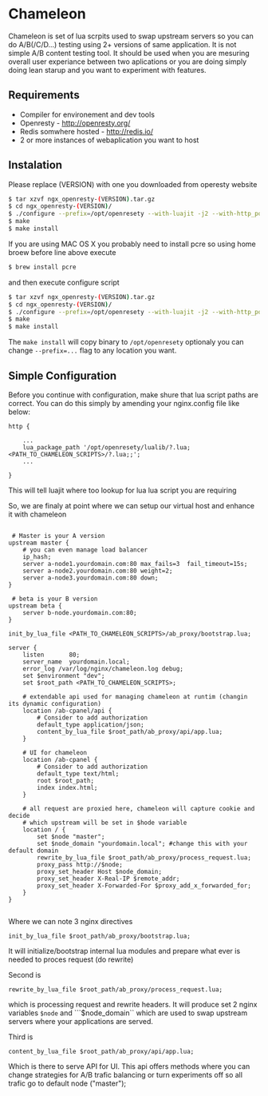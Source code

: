 # Chameleon

Chameleon is set of lua scrpits used to swap upstream servers so you can do A/B(/C/D...) testing using 2+ versions of same application. It is not simple A/B content testing tool. It should be used when you are mesuring overall user experiance between two aplications or you are doing simply doing lean starup and you want to experiment with features.

## Requirements

* Compiler for environement and dev tools 
* Openresty - http://openresty.org/
* Redis somwhere hosted - http://redis.io/
* 2 or more instances of webaplication you want to host

## Instalation

Please replace (VERSION) with one you downloaded from operesty website

```bash
$ tar xzvf ngx_openresty-(VERSION).tar.gz
$ cd ngx_openresty-(VERSION)/
$ ./configure --prefix=/opt/openresety --with-luajit -j2 --with-http_postgres_module --with-http_iconv_module --with-http_geoip_module --with-google_perftools_module
$ make
$ make install
```

If you are using MAC OS X you probably need to install pcre so using home broew before line above execute

```bash
$ brew install pcre
```

and then execute configure script

```bash
$ tar xzvf ngx_openresty-(VERSION).tar.gz
$ cd ngx_openresty-(VERSION)/
$ ./configure --prefix=/opt/openresety --with-luajit -j2 --with-http_postgres_module --with-http_iconv_module --with-http_geoip_module --with-google_perftools_module --with-cc-opt="-I/usr/local/Cellar/pcre/8.33/include" --with-ld-opt="-L/usr/local/Cellar/pcre/8.33/lib"
$ make
$ make install

```

The ```make install``` will copy binary to ```/opt/openresety``` optionaly you can change ```--prefix=...``` flag to any location you want.

## Simple Configuration

Before you continue with configuration, make shure that lua script paths are correct. You can do this simply by amending your nginx.config file like below:

```
http {
    
    ...
    lua_package_path '/opt/openresety/lualib/?.lua;<PATH_TO_CHAMELEON_SCRIPTS>/?.lua;;';
    ...

}
```

This will tell luajit where too lookup for lua lua script you are requiring

So, we are finaly at point where we can setup our virtual host and enhance it with chameleon

```nginx

 # Master is your A version
upstream master {
    # you can even manage load balancer
    ip_hash;
    server a-node1.yourdomain.com:80 max_fails=3  fail_timeout=15s;
    server a-node2.yourdomain.com:80 weight=2;
    server a-node3.yourdomain.com:80 down;
}

 # beta is your B version
upstream beta {
    server b-node.yourdomain.com:80;
}

init_by_lua_file <PATH_TO_CHAMELEON_SCRIPTS>/ab_proxy/bootstrap.lua;

server {
    listen       80;
    server_name  yourdomain.local;
    error_log /var/log/nginx/chameleon.log debug;
    set $environment "dev";
    set $root_path <PATH_TO_CHAMELEON_SCRIPTS>;

    # extendable api used for managing chameleon at runtim (changin its dynamic configuration)
    location /ab-cpanel/api {
        # Consider to add authorization
        default_type application/json;
        content_by_lua_file $root_path/ab_proxy/api/app.lua;
    }

    # UI for chameleon
    location /ab-cpanel {
        # Consider to add authorization
        default_type text/html;
        root $root_path;
        index index.html;
    }

    # all request are proxied here, chameleon will capture cookie and decide 
    # which upstream will be set in $hode variable
    location / {
        set $node "master";
        set $node_domain "yourdomain.local"; #change this with your default domain
        rewrite_by_lua_file $root_path/ab_proxy/process_request.lua;
        proxy_pass http://$node;
        proxy_set_header Host $node_domain;
        proxy_set_header X-Real-IP $remote_addr;
        proxy_set_header X-Forwarded-For $proxy_add_x_forwarded_for;
    }   
}


```

Where we can note 3 nginx directives

``` init_by_lua_file $root_path/ab_proxy/bootstrap.lua; ```

It will initialize/bootstrap internal lua modules and prepare what ever is needed to proces request (do rewrite)

Second is 

``` rewrite_by_lua_file $root_path/ab_proxy/process_request.lua; ```

which is processing request and rewrite headers. It will produce set 2 nginx variables ```$node``` and ```$node_domain`` which are used to swap upstream servers where your applications are served.

Third is

```content_by_lua_file $root_path/ab_proxy/api/app.lua;```

Which is there to serve API for UI. This api offers methods where you can change strategies for A/B trafic balancing or turn experiments off so all trafic go to default node ("master");

